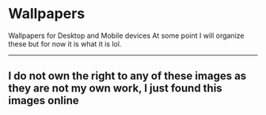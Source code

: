 # Wallpapers
Wallpapers for Desktop and Mobile devices
At some point I will organize these but for now it is what it is lol.
<hr>
<h2>I do not own the right to any of these images as they are not my own work, I just found this images online</h2>
